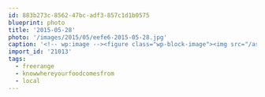 ```yaml
---
id: 883b273c-8562-47bc-adf3-857c1d1b0575
blueprint: photo
title: '2015-05-28'
photo: '/images/2015/05/eefe6-2015-05-28.jpg'
caption: '<!-- wp:image --><figure class="wp-block-image"><img src="/assets/images/2015/05/eefe6-2015-05-28.jpg" /></figure><!-- /wp:image --><!-- wp:paragraph --><p>This is where actual free range eggs come from. I say hi to these chickens every day on my way to work. They share the yard with goats &amp; barefooted children.  When I need eggs I take a dozen, leave my money in a cup and say "thank you chickens!" #local #freerange #knowwhereyourfoodcomesfrom</p><!-- /wp:paragraph -->'
import_id: '21013'
tags:
  - freerange
  - knowwhereyourfoodcomesfrom
  - local
---
```

